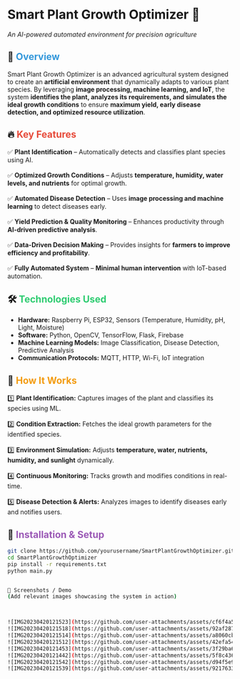 # **Smart Plant Growth Optimizer 🌱**  
*An AI-powered automated environment for precision agriculture*  

## 📌 <span style="color:#3498db;">Overview</span>  
Smart Plant Growth Optimizer is an advanced agricultural system designed to create an **artificial environment** that dynamically adapts to various plant species. By leveraging **image processing, machine learning, and IoT**, the system **identifies the plant, analyzes its requirements, and simulates the ideal growth conditions** to ensure **maximum yield, early disease detection, and optimized resource utilization**.  

## 🔥 <span style="color:#e74c3c;">Key Features</span>  
✅ **Plant Identification** – Automatically detects and classifies plant species using AI. <br>  
✅ **Optimized Growth Conditions** – Adjusts **temperature, humidity, water levels, and nutrients** for optimal growth. <br>  
✅ **Automated Disease Detection** – Uses **image processing and machine learning** to detect diseases early. <br>  
✅ **Yield Prediction & Quality Monitoring** – Enhances productivity through **AI-driven predictive analysis**. <br>  
✅ **Data-Driven Decision Making** – Provides insights for **farmers to improve efficiency and profitability**. <br>  
✅ **Fully Automated System** – **Minimal human intervention** with IoT-based automation. <br>  

## 🛠 <span style="color:#2ecc71;">Technologies Used</span>  
- **Hardware:** Raspberry Pi, ESP32, Sensors (Temperature, Humidity, pH, Light, Moisture) <br>  
- **Software:** Python, OpenCV, TensorFlow, Flask, Firebase <br>  
- **Machine Learning Models:** Image Classification, Disease Detection, Predictive Analysis <br>  
- **Communication Protocols:** MQTT, HTTP, Wi-Fi, IoT integration <br>  

## 🚀 <span style="color:#f39c12;">How It Works</span>  
1️⃣ **Plant Identification:** Captures images of the plant and classifies its species using ML. <br>  
2️⃣ **Condition Extraction:** Fetches the ideal growth parameters for the identified species. <br>  
3️⃣ **Environment Simulation:** Adjusts **temperature, water, nutrients, humidity, and sunlight** dynamically. <br>  
4️⃣ **Continuous Monitoring:** Tracks growth and modifies conditions in real-time. <br>  
5️⃣ **Disease Detection & Alerts:** Analyzes images to identify diseases early and notifies users. <br>  

## 📌 <span style="color:#9b59b6;">Installation & Setup</span>  
```sh
git clone https://github.com/yourusername/SmartPlantGrowthOptimizer.git  
cd SmartPlantGrowthOptimizer  
pip install -r requirements.txt  
python main.py  


📸 Screenshots / Demo
(Add relevant images showcasing the system in action)



![IMG20230420121523](https://github.com/user-attachments/assets/cf6f4a58-6e16-49de-bca3-614a694aa2bb)
![IMG20230420121518](https://github.com/user-attachments/assets/92af2874-02d6-4fb9-9cc8-05c17730e5e3)
![IMG20230420121514](https://github.com/user-attachments/assets/a8060cb0-7630-47e5-b12c-e93282d10202)
![IMG20230420121512](https://github.com/user-attachments/assets/42efa54c-1a9f-4ab7-8761-6508392352c9)
![IMG20230420121453](https://github.com/user-attachments/assets/3f29ba6c-cb45-409d-af77-d07fc43c7f58)
![IMG20230420121442](https://github.com/user-attachments/assets/5f8c4366-72f4-4e64-9ca4-fbb81f605f04)
![IMG20230420121542](https://github.com/user-attachments/assets/d94f5e9d-219a-4557-b93c-571e675c48f6)
![IMG20230420121539](https://github.com/user-attachments/assets/92176337-7053-4c65-96e4-d8506419b4bb)

